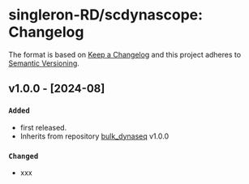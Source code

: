 # singleron-RD/scdynascope: Changelog

The format is based on [Keep a Changelog](https://keepachangelog.com/en/1.0.0/)
and this project adheres to [Semantic Versioning](https://semver.org/spec/v2.0.0.html).

## v1.0.0 - [2024-08]

### `Added`
- first released.
- Inherits from repository [bulk_dynaseq](https://github.com/singleron-RD/bulk_dynaseq/) v1.0.0

### `Changed`
- xxx

